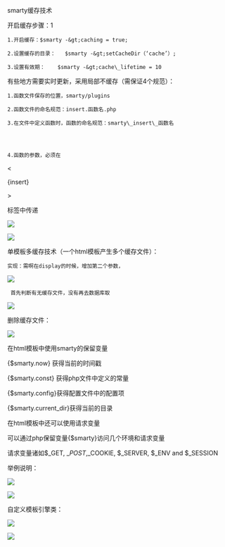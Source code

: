 smarty缓存技术

开启缓存步骤：1

```
1.开启缓存：$smarty -&gt;caching = true;

2.设置缓存的目录：   $smarty -&gt;setCacheDir（‘cache’）;

3.设置有效期：    $smarty -&gt;cache\_lifetime = 10
```

有些地方需要实时更新，采用局部不缓存（需保证4个规范）：

```
1.函数文件保存的位置，smarty/plugins

2.函数文件的命名规范：insert.函数名.php

3.在文件中定义函数时，函数的命名规范：smarty\_insert\_函数名




4.函数的参数，必须在
```

&lt;

{insert}

&gt;

标签中传递

![](index_files/39952355.png)

![](index_files/39986581.png)

单模板多缓存技术（一个html模板产生多个缓存文件）：

```
实现：需啊在display的时候，增加第二个参数，
```

![](index_files/40134174.png)

```
 首先判断有无缓存文件，没有再去数据库取
```

![](index_files/40284496.png)

删除缓存文件：

![](index_files/3e1c6710-b910-4771-8bc1-0733ee7d72e2.png)

在html模板中使用smarty的保留变量

{$smarty.now}   获得当前的时间戳

{$smarty.const} 获得php文件中定义的常量

{$smarty.config}获得配置文件中的配置项

{$smarty.current\_dir}获得当前的目录

在html模板中还可以使用请求变量

可以通过php保留变量{$smarty}访问几个环境和请求变量

请求变量诸如$\_GET, $\_POST,$\_COOKIE, $\_SERVER, $\_ENV and $\_SESSION

举例说明：

![](index_files/0.4311708069872111.png)

![](index_files/0.1434014937840402.png)

自定义模板引擎类：

![](index_files/0.38336676941253245.png)

![](index_files/clip_image0021d362583-343a-492c-872c-bc490740c9db.jpg)

